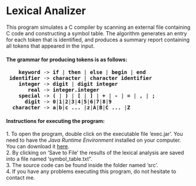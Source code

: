 <h1>Lexical Analizer</h1>
This program simulates a C compiler by scanning an external file containing C code and constructing a symbol table. The algorithm generates an entry for each token that is identified, and produces a summary report containing all tokens that appeared in the input.<br> 
<h4>The grammar for producing tokens is as follows:</h4>

<pre>
    <b>keyword</b> -> <b>if</b> | <b>then</b> | <b>else</b> | <b>begin</b> | <b>end</b> 
 <b>identifier</b> -> <b>character</b> |<b> character identifier</b> 
    <b>integer</b> -> <b>digit</b> |<b> digit integer</b> 
       <b>real</b> -> <b>integer.integer</b> 
    <b>special</b> -> <b>(</b> |<b> )</b> |<b> [</b> |<b> ]</b> |<b> +</b> |<b> -</b> |<b> =</b> |<b> ,</b> |<b> ;</b> 
      <b>digit</b> -> <b>0</b>|<b>1</b>|<b>2</b>|<b>3</b>|<b>4</b>|<b>5</b>|<b>6</b>|<b>7</b>|<b>8</b>|<b>9</b> 
  <b>character</b> -> <b>a</b>|<b>b</b>|<b>c ... </b>|<b>z</b>|<b>A</b>|<b>B</b>|<b>C ... </b>|<b>Z</b>
</pre>

<h4>Instructions for executing the program:</h4>
1. To open the program, double click on the executable file ‘exec.jar’.
You need to have the <i>Java Runtime Environment</i> installed on your computer. You can
download it <a href="https://www.java.com/en/download/">here</a>.<br>
2. By clicking on ‘Save to File’ the results of the lexical analysis are saved into a file named
‘symbol_table.txt”. <br>
3. The source code can be found inside the folder named ‘src’.  <br>
4. If you have any problems executing this program, do not hesitate to contact me. <br>